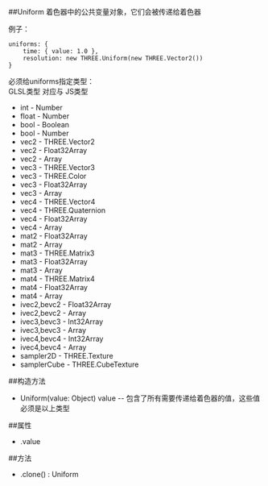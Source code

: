 ##Uniform
着色器中的公共变量对象，它们会被传递给着色器

例子：
```
uniforms: {
	time: { value: 1.0 },
	resolution: new THREE.Uniform(new THREE.Vector2())
}
```

必须给uniforms指定类型：<br/>
GLSL类型 对应与 JS类型<br/>
* int - Number
* float - Number
* bool - Boolean
* bool - Number
* vec2 - THREE.Vector2
* vec2 - Float32Array
* vec2 - Array
* vec3 - THREE.Vector3
* vec3 - THREE.Color
* vec3 - Float32Array
* vec3 - Array
* vec4 - THREE.Vector4
* vec4 - THREE.Quaternion
* vec4 - Float32Array
* vec4 - Array
* mat2 - Float32Array
* mat2 - Array
* mat3 - THREE.Matrix3
* mat3 - Float32Array
* mat3 - Array
* mat4 - THREE.Matrix4
* mat4 - Float32Array
* mat4 - Array
* ivec2,bevc2 - Float32Array
* ivec2,bevc2 - Array
* ivec3,bevc3 - Int32Array
* ivec3,bevc3 - Array
* ivec4,bevc4 - Int32Array
* ivec4,bevc4 - Array
* sampler2D - THREE.Texture
* samplerCube - THREE.CubeTexture

##构造方法

* Uniform(value: Object)
value -- 包含了所有需要传递给着色器的值，这些值必须是以上类型

##属性
* .value

##方法
* .clone() : Uniform